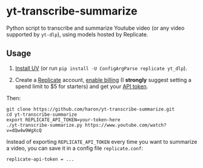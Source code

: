 # yt-transcribe-summarize

Python script to transcribe and summarize Youtube video (or any video supported by `yt-dlp`), using
models hosted by Replicate.

## Usage

1. [Install UV](https://docs.astral.sh/uv/#getting-started) (or run `pip install -U ConfigArgParse replicate yt_dlp`).

2. Create a [Replicate](https://replicate.com/) account, [enable billing](https://replicate.com/account/billing) (I
**strongly** suggest setting a spend limit to $5 for starters) and get your [API token](https://replicate.com/account/api-tokens).

Then:

    git clone https://github.com/haron/yt-transcribe-summarize.git
    cd yt-transcribe-summarize
    export REPLICATE_API_TOKEN=your-token-here
    ./yt-transcribe-summarize.py https://www.youtube.com/watch?v=dQw4w9WgXcQ

Instead of exporting `REPLICATE_API_TOKEN` every time you want to summarize a video, you can save
it in a config file `replicate.conf`:

    replicate-api-token = ...
